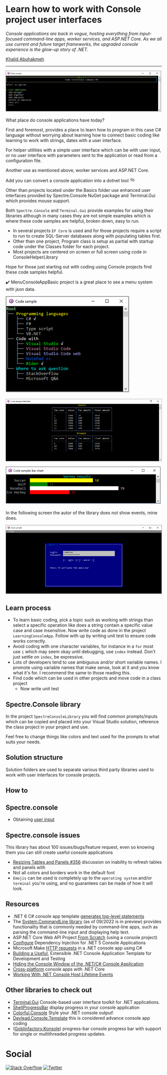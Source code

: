 # Learn how to work with Console project user interfaces

*Console applications are back in vogue, hosting everything from input-focused command-line apps, worker services, and ASP.NET Core. As we all use current and future target frameworks, the upgraded console experience is the glow-up story of .NET.*

[Khalid Abuhakmeh](https://twitter.com/buhakmeh)

---

![F1](MenuConsoleAppBasic/assets/f1.png)

What place do console applications have today? 

First and foremost, provides a place to learn how to program in this case C# language without worrying about learning how to connect basic coding like learning to work with strings, dates with a user interface.

For helper utilities with a simple user interface which can be with user input, or no user interface with parameters sent to the application or read from a configuration file.

Another use as mentioned above, worker services and ASP.NET Core.

Add you can convert a console application into a dotnet tool [![](assets/Link_16x.png)](dotnetTools.md)

Other than projects located under the Basics folder use enhanced user interfaces provided by Spectre.Console NuGet package and Terminal.Gui which provides mouse support.

Both `Spectre.Console` and `Terminal.Gui` provide examples for using their libraries although in many cases they are not simple examples which is where these code samples are helpful, broken down, easy to run.

- In several projects `EF Core` is used and for those projects require a script to run to create SQL-Server databases along with populating tables first.
- Other than one project, Program class is setup as partial with startup code under the Classes folder for each project.
- Most projects are centered on screen or full screen using code in ConsoleHelperLibrary

Hope for those just starting out with coding using Console projects find these code samples helpful.

:heavy_check_mark: MenuConsoleAppBasic project is a great place to see a menu system with json data.

![Tree](assets/tree.png)

![Data Table Group](assets/dataTableGroup.png)

![Chart](assets/chart.png)


In the following screen the autor of the library does not show events, mine does.

![Gui](assets/gui.png)

## Learn process

- To learn basic coding, pick a topic such as working with strings than select a specific operation like does a string contain a specific value case and case insensitive. Now write code as done in the project `LearningConsoleApp`. Follow with up by writing unit test to ensure code works correctly.
- Avoid coding with one character variables, for instance in a `for` most use `i` which may seem okay until debugging, use `index` instead. Don't just settle on `index`, be expressive.
- Lots of developers tend to use ambiguous and/or short variable names. I promote using variable names that make sense, look at it and you know what it's for. I recommend the same to those reading this.
- Find code which can be used in other projects and move code in a class project
  - Now write unit test

## Spectre.Console library

In the project `SpectreConsoleLibrary` you will find common prompts/inputs which can be copied and placed into your Visual Studio solution, reference the class project in your project and use.

Feel free to change things like colors and text used for the prompts to what suits your needs.



## Solution structure

Solution folders are used to separate various third party libraries used to work with user interfaces for console projects.

## How to



## Spectre.console

- Obtaining [user input](userInput.md)


## Spectre.console issues

This library has about 100 issues/bugs/feature request, even so knowing them you can still create useful console applications

- [Resizing Tables and Panels #356](https://github.com/spectreconsole/spectre.console/discussions/356) discussion on inability to refresh tables and panels with 
- Not all colors and borders work in the default font
- `Emojis` can be used is completely up to the `operating system` and/or `terminal` you're using, and no guarantees can be made of how it will look.

## Resources

- .NET 6 C# console app template [generates top-level statements](https://learn.microsoft.com/en-us/dotnet/core/tutorials/top-level-templates)
- The [System.CommandLine library](https://docs.microsoft.com/en-us/dotnet/standard/commandline/) (as of 09/2022 is in preview) provides functionality that is commonly needed by command-line apps, such as parsing the command-line input and displaying help text.
- ASP.NET Core Web API Project [From Scratch](https://dotnettutorials.net/lesson/build-asp-net-core-web-api-project/) (using a console project)
- [Configure](https://www.programmingwithwolfgang.com/configure-dependency-injection-for-net-5-console-applications/) Dependency Injection for .NET 5 Console Applications
- Microsoft Make [HTTP requests](https://docs.microsoft.com/en-us/dotnet/csharp/tutorials/console-webapiclient) in a .NET console app using C#
- [Building a Useful](https://www.codeproject.com/Articles/816301/Csharp-Building-a-Useful-Extensible-NET-Console-Ap), Extensible .NET Console Application Template for Development and Testing
- [Hiding the Console Window of the .NET/C# Console Application](https://jamilhallal.blogspot.com/2022/02/hiding-the-console-window-of-the-dotnet-console-application.html)
- [Cross-platform](https://opensource.com/article/17/5/cross-platform-console-apps) console apps with .NET Core
- [Working With .NET Console Host Lifetime Events](https://khalidabuhakmeh.com/working-with-dotnet-console-host-lifetime-events)

## Other libraries to check out

- [Terminal.Gui](https://github.com/migueldeicaza/gui.cs) Console-based user interface toolkit for .NET applications.
- [ShellProgressBar](https://github.com/Mpdreamz/shellprogressbar) display progress in your console application
- [Colorful.Console](https://github.com/tomakita/Colorful.Console) Style your .NET console output!
- [Devlead.Console.Template](https://www.devlead.se/posts/2021/2021-01-15-my-preferred-console-stack) this is considered advance console app coding
- ([Goblinfactory.Konsole](https://github.com/goblinfactory/progress-bar)) progress-bar console progress bar with support for single or multithreaded progress updates.

# Social

[![Stack Overflow](https://img.shields.io/badge/-Stackoverflow-FE7A16?logo=stack-overflow&logoColor=white)](https://stackoverflow.com/users/5509738/karen-payne) [![Twitter](https://img.shields.io/badge/Twitter-%231DA1F2.svg?logo=Twitter&logoColor=white)](http://www.twitter.com/KarenPayneMVP) 